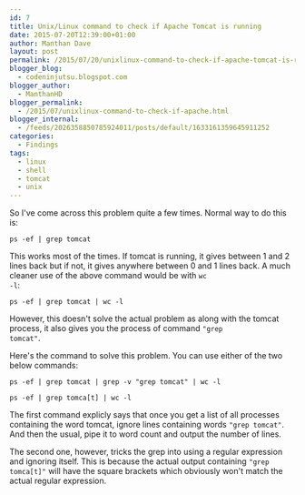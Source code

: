 ```yaml
---
id: 7
title: Unix/Linux command to check if Apache Tomcat is running
date: 2015-07-20T12:39:00+01:00
author: Manthan Dave
layout: post
permalink: /2015/07/20/unixlinux-command-to-check-if-apache-tomcat-is-running/
blogger_blog:
  - codeninjutsu.blogspot.com
blogger_author:
  - ManthanHD
blogger_permalink:
  - /2015/07/unixlinux-command-to-check-if-apache.html
blogger_internal:
  - /feeds/2026358850785924011/posts/default/1633161359645911252
categories:
  - Findings
tags:
  - linux
  - shell
  - tomcat
  - unix
---
```

So I've come across this problem quite a few times. Normal way to do this is:

<code>ps -ef | grep tomcat</code>

This works most of the times. If tomcat is running, it gives between 1 and 2 lines back but if not, it gives anywhere between 0 and 1 lines back. A much cleaner use of the above command would be with <code>wc -l</code>:

<code>ps -ef | grep tomcat | wc -l</code>

However, this doesn't solve the actual problem as along with the tomcat process, it also gives you the process of command <code>"grep tomcat"</code>.
<!--more-->
Here's the command to solve this problem. You can use either of the two below commands:

<code>ps -ef | grep tomcat | grep -v "grep tomcat" | wc -l</code>

<code>ps -ef | grep tomca[t] | wc -l</code>

The first command explicly says that once you get a list of all processes containing the word tomcat, ignore lines containing words <code>"grep tomcat"</code>. And then the usual, pipe it to word count and output the number of lines.

The second one, however, tricks the grep into using a regular expression and ignoring itself. This is because the actual output containing <code>"grep tomca[t]"</code> will have the square brackets which obviously won't match the actual regular expression.
